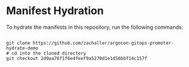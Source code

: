 
# Manifest Hydration

To hydrate the manifests in this repository, run the following commands:

```shell

git clone https://github.com/zachaller/argocon-gitops-promoter-hydrate-demo
# cd into the cloned directory
git checkout 2d9aa76f1f6e4feef9a5270d1e1d56bbf14c157f
```